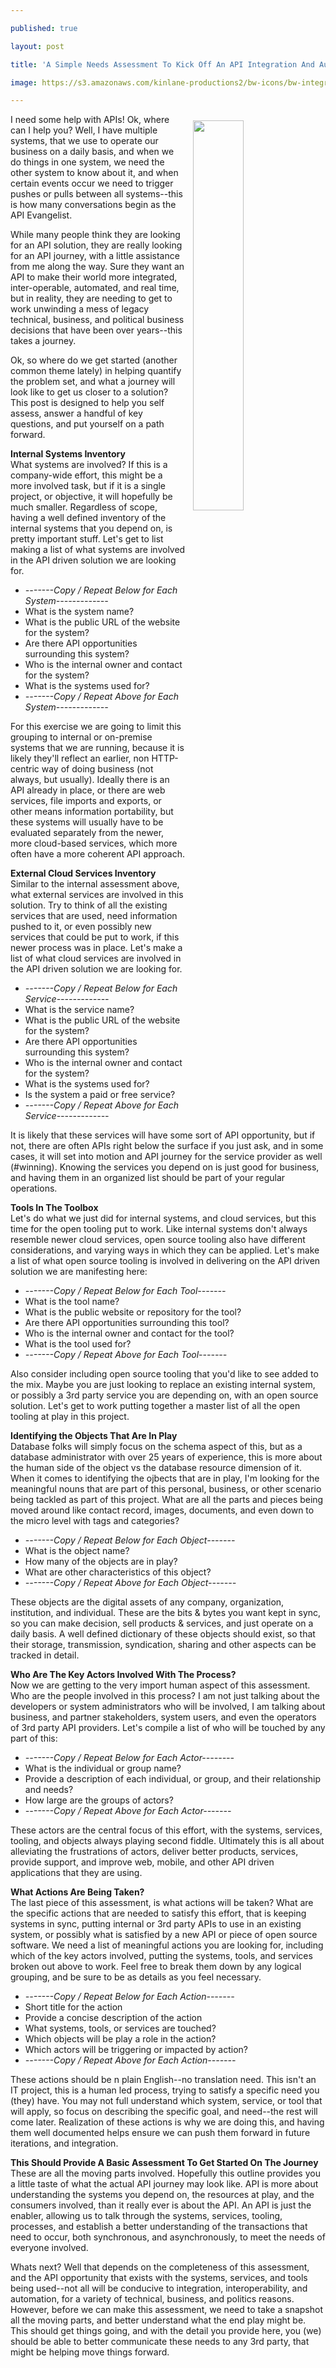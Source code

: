 ---
published: true
layout: post
title: 'A Simple Needs Assessment To Kick Off An API Integration And Automation Journey'
image: https://s3.amazonaws.com/kinlane-productions2/bw-icons/bw-integration-automation.png
---

<p><img style="padding: 10px;" src="https://s3.amazonaws.com/kinlane-productions2/bw-icons/bw-integration-automation.png" alt="" width="40%" align="right" />
<p>I need some help with APIs! Ok, where can I help you? Well, I have multiple systems, that we use to operate our business on a daily basis, and when we do things in one system, we need the other system to know about it, and when certain events occur we need to trigger pushes or pulls between all systems--this is how many conversations begin as the API Evangelist.
<p>While many people think they are looking for an API solution, they are really looking for an API journey, with a little assistance from me along the way. Sure they want an API to make their world more integrated, inter-operable, automated, and real time, but in reality, they are needing to get to work unwinding a mess of legacy technical, business, and political business decisions that have been over years--this takes a journey.
<p>Ok, so where do we get started (another common theme lately) in helping quantify the problem set, and what a journey will look like to get us closer to a solution? This post is designed to help you self assess, answer a handful of key questions, and put yourself on a path forward.
<p><strong>Internal Systems Inventory</strong><br />What systems are involved? If this is a company-wide effort, this might be a more involved task, but if it is a single project, or objective, it will hopefully be much smaller. Regardless of scope, having a well defined inventory of the internal systems that you depend on, is pretty important stuff. Let's get to list making a list of what systems are involved in the API driven solution we are looking for.
<ul>
<li><em>-------Copy / Repeat Below for Each System-------------</em></li>
<li>What is the system name?&nbsp;</li>
<li>What is the public URL of the website for the system?</li>
<li>Are there API opportunities surrounding this system?</li>
<li>Who is the internal owner and contact for the system?</li>
<li>What is the systems used for?</li>
<li><em>-------Copy / Repeat Above for Each System-------------</em></li>
</ul>
<p>For this exercise we are going to limit this grouping to internal or on-premise systems that we are running, because it is likely they'll reflect an earlier, non HTTP-centric way of doing business (not always, but usually). Ideally there is an API already in place, or there are web services, file imports and exports, or other means information portability, but these systems will usually have to be evaluated separately from the newer, more cloud-based services, which more often have a more coherent API approach.
<p><strong>External Cloud Services Inventory</strong><br />Similar to the internal assessment above, what external services are involved in this solution. Try to think of all the existing services that are used, need information pushed to it, or even possibly new services that could be put to work, if this newer process was in place. Let's make a list of what cloud services are involved in the API driven solution we are looking for.
<ul>
<li><em>-------Copy / Repeat Below for Each Service-------------</em></li>
<li>What is the service name?&nbsp;</li>
<li>What is the public URL of the website for the system?</li>
<li>Are there API opportunities surrounding this system?</li>
<li>Who is the internal owner and contact for the system?</li>
<li>What is the systems used for?</li>
<li>Is the system a paid or free service?</li>
<li><em>-------Copy / Repeat Above for Each Service-------------</em></li>
</ul>
<p>It is likely that these services will have some sort of API opportunity, but if not, there are often APIs right below the surface if you just ask, and in some cases, it will set into motion and API journey for the service provider as well (#winning). Knowing the services you depend on is just good for business, and having them in an organized list should be part of your regular operations.
<p><strong>Tools In The Toolbox</strong><br />Let's do what we just did for internal systems, and cloud services, but this time for the open tooling put to work. Like internal systems don't always resemble newer cloud services, open source tooling also have different considerations, and varying ways in which they can be applied.&nbsp;Let's make a list of what open source tooling is involved in delivering on the API driven solution we are manifesting here:
<ul>
<li><em>-------Copy / Repeat Below for Each Tool-------</em></li>
<li>What is the tool name?&nbsp;</li>
<li>What is the public website or repository for the tool?</li>
<li>Are there API opportunities surrounding this tool?</li>
<li>Who is the internal owner and contact for the tool?</li>
<li>What is the tool used for?</li>
<li><em>-------Copy / Repeat Above for Each&nbsp;Tool-------</em></li>
</ul>
<p>Also consider including open source tooling that you'd like to see added to the mix. Maybe you are just looking to replace an existing internal system, or possibly a 3rd party service you are depending on, with an open source solution. Let's get to work putting together a master list of all the open tooling at play in this project.
<p><strong>Identifying the Objects That Are In Play</strong><br />Database folks will simply focus on the schema aspect of this, but as a database administrator with over 25 years of experience, this is more about the human side of the object vs the database resource dimension of it. When it comes to identifying the ojbects that are in play, I'm looking for the meaningful nouns that are part of this personal, business, or other scenario being tackled as part of this project. What are all the parts and pieces being moved around like contact record, images, documents, and even down to the micro level with tags and categories?
<ul>
<li><em>-------Copy / Repeat Below for Each Object-------</em></li>
<li>What is the object name?&nbsp;</li>
<li>How many of the objects are in play?</li>
<li>What are other characteristics of this object?</li>
<li><em>-------Copy / Repeat Above for Each&nbsp;Object-------</em></li>
</ul>
<p>These objects are the digital assets of any company, organization, institution, and individual. These are the bits &amp; bytes you want kept in sync, so you can make decision, sell products &amp; services, and just operate on a daily basis. A well defined dictionary of these objects should exist, so that their storage, transmission, syndication, sharing and other aspects can be tracked in detail.&nbsp;
<p><strong>Who Are The Key Actors Involved With The Process?</strong><br />Now we are getting to the very import human aspect of this assessment. Who are the people involved in this process? I am not just talking about the developers or system administrators who will be involved, I am talking about business, and partner stakeholders, system users, and even the operators of 3rd party API providers. Let's compile a list of who will be touched by any part of this:
<ul>
<li><em>-------Copy / Repeat Below for Each Actor--------</em></li>
<li>What is the individual or group name?&nbsp;</li>
<li>Provide a description of each individual, or group, and their relationship and needs?</li>
<li>How large are the groups of actors?</li>
<li><em>-------Copy / Repeat Above for Each&nbsp;Actor-------</em></li>
</ul>
<p>These actors are the central focus of this effort, with the systems, services, tooling, and objects always playing second fiddle. Ultimately this is all about alleviating the frustrations of actors, deliver better products, services, provide support, and improve web, mobile, and other API driven applications that they are using.
<p><strong>What Actions Are Being Taken?</strong><br />The last piece of this assessment, is what actions will be taken? What are the specific actions that are needed to satisfy this effort, that is keeping systems in sync, putting internal or 3rd party APIs to use in an existing system, or possibly what is satisfied by a new API or piece of open source software. We need a list of meaningful actions you are looking for, including which of the key actors involved, putting the systems, tools, and services broken out above to work. Feel free to break them down by any logical grouping, and be sure to be as details as you feel necessary.
<ul>
<li><em>-------Copy / Repeat Below for Each Action-------</em></li>
<li>Short title for the action</li>
<li>Provide a concise description of the action</li>
<li>What systems, tools, or services are touched?</li>
<li>Which objects will be play a role in the action?</li>
<li>Which actors will be triggering or impacted by action?</li>
<li><em>-------Copy / Repeat Above for Each&nbsp;Action-------</em></li>
</ul>
<p>These actions should be n plain English--no translation need. This isn't an IT project, this is a human led process, trying to satisfy a specific need you (they) have. You may not full understand which system, service, or tool that will apply, so focus on describing the specific goal, and need--the rest will come later. Realization of these actions is why we are doing this, and having them well documented helps ensure we can push them forward in future iterations, and integration.
<p><strong>This Should Provide A Basic Assessment To Get Started On The Journey</strong><br />These are all the moving parts involved. Hopefully this outline provides you a little taste of what the actual API journey may look like. API is more about understanding the systems you depend on, the resources at play, and the consumers involved, than it really ever is about the API. An API is just the enabler, allowing us to talk through the systems, services, tooling, processes, and establish a better understanding of the transactions that need to occur, both synchronous, and asynchronously, to meet the needs of everyone involved.
<p>Whats next? Well that depends on the completeness of this assessment, and the API opportunity that exists with the systems, services, and tools being used--not all will be conducive to integration, interoperability, and automation, for a variety of technical, business, and politics reasons. However, before we can make this assessment, we need to take a snapshot all the moving parts, and better understand what the end play might be. This should get things going, and with the detail you provide here, you (we) should be able to better communicate these needs to any 3rd party, that might be helping move things forward.

